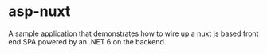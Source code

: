 # asp-nuxt
A sample application that demonstrates how to wire up a nuxt js based front end SPA powered by an .NET 6 on the backend.
